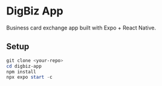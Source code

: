 # DigBiz App

Business card exchange app built with Expo + React Native.

## Setup

```powershell
git clone <your-repo>
cd digbiz-app
npm install
npx expo start -c
